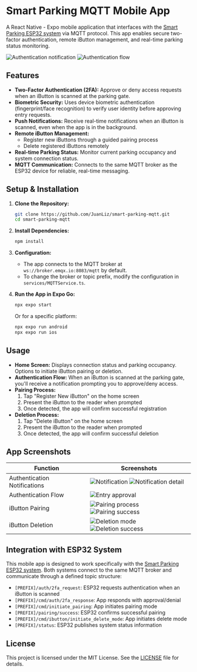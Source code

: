 # Smart Parking MQTT Mobile App

A React Native - Expo mobile application that interfaces with the [Smart Parking ESP32 system](https://github.com/JuanLiz/smart-parking-esp32) via MQTT protocol. This app enables secure two-factor authentication, remote iButton management, and real-time parking status monitoring.

![Authentication notification](img/ss-1.png) ![Authentication flow](img/ss-2.png)

## Features

* **Two-Factor Authentication (2FA):** Approve or deny access requests when an iButton is scanned at the parking gate.
* **Biometric Security:** Uses device biometric authentication (fingerprint/face recognition) to verify user identity before approving entry requests.
* **Push Notifications:** Receive real-time notifications when an iButton is scanned, even when the app is in the background.
* **Remote iButton Management:**
  * Register new iButtons through a guided pairing process
  * Delete registered iButtons remotely
* **Real-time Parking Status:** Monitor current parking occupancy and system connection status.
* **MQTT Communication:** Connects to the same MQTT broker as the ESP32 device for reliable, real-time messaging.

## Setup & Installation

1. **Clone the Repository:**

   ```bash
   git clone https://github.com/JuanLiz/smart-parking-mqtt.git
   cd smart-parking-mqtt
   ```

2. **Install Dependencies:**

   ```bash
   npm install
   ```

3. **Configuration:**
   * The app connects to the MQTT broker at `ws://broker.emqx.io:8083/mqtt` by default.
   * To change the broker or topic prefix, modify the configuration in `services/MQTTService.ts`.

4. **Run the App in Expo Go:**

   ```bash
   npx expo start
   ```

   Or for a specific platform:

   ```bash
   npx expo run android
   npx expo run ios
   ```

## Usage

* **Home Screen:** Displays connection status and parking occupancy. Options to initiate iButton pairing or deletion.
* **Authentication Flow:** When an iButton is scanned at the parking gate, you'll receive a notification prompting you to approve/deny access.
* **Pairing Process:**
  1. Tap "Register New iButton" on the home screen
  2. Present the iButton to the reader when prompted
  3. Once detected, the app will confirm successful registration
* **Deletion Process:**
  1. Tap "Delete iButton" on the home screen
  2. Present the iButton to the reader when prompted
  3. Once detected, the app will confirm successful deletion

## App Screenshots

| Function | Screenshots |
|----------|-------------|
| Authentication Notifications | ![Notification](img/ss-1.png) ![Notification detail](img/ss-2.png) |
| Authentication Flow | ![Entry approval](img/ss-4.png) |
| iButton Pairing | ![Pairing process](img/ss-5.png) ![Pairing success](img/ss-6.png) |
| iButton Deletion | ![Deletion mode](img/ss-7.png) ![Deletion success](img/ss-8.png) |

## Integration with ESP32 System

This mobile app is designed to work specifically with the [Smart Parking ESP32 system](https://github.com/JuanLiz/smart-parking-esp32). Both systems connect to the same MQTT broker and communicate through a defined topic structure:

* `[PREFIX]/auth/2fa_request`: ESP32 requests authentication when an iButton is scanned
* `[PREFIX]/cmd/auth/2fa_response`: App responds with approval/denial
* `[PREFIX]/cmd/initiate_pairing`: App initiates pairing mode
* `[PREFIX]/pairing/success`: ESP32 confirms successful pairing
* `[PREFIX]/cmd/ibutton/initiate_delete_mode`: App initiates delete mode
* `[PREFIX]/status`: ESP32 publishes system status information

## License

This project is licensed under the MIT License. See the [LICENSE](./LICENSE) file for details.
